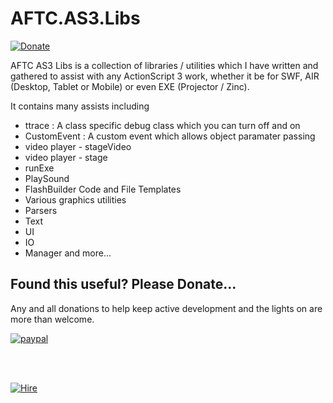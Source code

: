 # AFTC.AS3.Libs
[![Donate](https://img.shields.io/badge/Donate-PayPal-green.svg)](https://www.paypal.com/cgi-bin/webscr?cmd=_donations&business=Darcey%2eLloyd%40gmail%2ecom&lc=GB&item_name=Darcey%20Lloyd%20Developer%20Donation&currency_code=GBP&bn=PP%2dDonationsBF%3abtn_donateCC_LG%2egif%3aNonHosted)

AFTC AS3 Libs is a collection of libraries / utilities which I have written and gathered to assist with any ActionScript 3 work, whether it be for SWF, AIR (Desktop, Tablet or Mobile) or even EXE (Projector / Zinc).

It contains many assists including

 - ttrace : A class specific debug class which you can turn off and on
 - CustomEvent : A custom event which allows object paramater passing
 - video player - stageVideo
 - video player - stage
 - runExe
 - PlaySound
 - FlashBuilder Code and File Templates
 - Various graphics utilities
 - Parsers
 - Text
 - UI
 - IO
 - Manager
 and more...

 ## <b>Found this useful? Please Donate...</b>
Any and all donations to help keep active development and the lights on are more than welcome.

[![paypal](https://www.paypalobjects.com/en_GB/i/btn/btn_donate_LG.gif)](https://www.paypal.com/cgi-bin/webscr?cmd=_donations&business=Darcey%2eLloyd%40gmail%2ecom&lc=GB&item_name=Darcey%20Lloyd%20Developer%20Donation&currency_code=GBP&bn=PP%2dDonationsBF%3abtn_donateCC_LG%2egif%3aNonHosted)


<br>
<br>

[![Hire](https://www.allforthecode.co.uk/images/pph_widget.jpg)](http://pph.me/Darcey)

